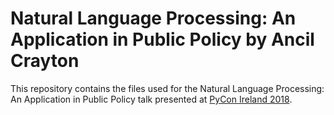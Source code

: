 # Natural Language Processing: An Application in Public Policy by Ancil Crayton

This repository contains the files used for the Natural Language Processing: An Application in Public Policy talk presented at [PyCon Ireland 2018](https://pyconie18.python.ie). 
